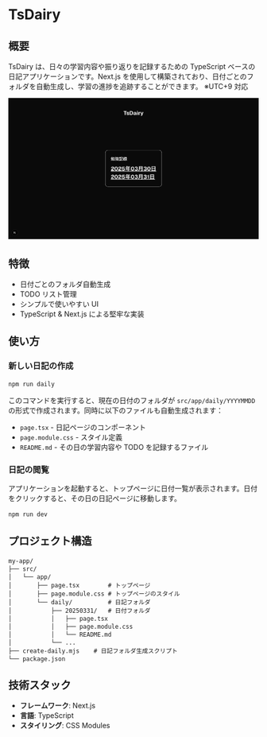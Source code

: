 # TsDairy

## 概要

TsDairy は、日々の学習内容や振り返りを記録するための TypeScript ベースの日記アプリケーションです。Next.js を使用して構築されており、日付ごとのフォルダを自動生成し、学習の進捗を追跡することができます。
※UTC+9 対応

![image](public/main.png)

## 特徴

- 日付ごとのフォルダ自動生成
- TODO リスト管理
- シンプルで使いやすい UI
- TypeScript & Next.js による堅牢な実装

## 使い方

### 新しい日記の作成

```bash
npm run daily
```

このコマンドを実行すると、現在の日付のフォルダが `src/app/daily/YYYYMMDD` の形式で作成されます。同時に以下のファイルも自動生成されます：

- `page.tsx` - 日記ページのコンポーネント
- `page.module.css` - スタイル定義
- `README.md` - その日の学習内容や TODO を記録するファイル

### 日記の閲覧

アプリケーションを起動すると、トップページに日付一覧が表示されます。日付をクリックすると、その日の日記ページに移動します。

```bash
npm run dev
```

## プロジェクト構造

```
my-app/
├── src/
│   └── app/
│       ├── page.tsx        # トップページ
│       ├── page.module.css # トップページのスタイル
│       └── daily/          # 日記フォルダ
│           ├── 20250331/   # 日付フォルダ
│           │   ├── page.tsx
│           │   ├── page.module.css
│           │   └── README.md
│           └── ...
├── create-daily.mjs    # 日記フォルダ生成スクリプト
└── package.json
```

## 技術スタック

- **フレームワーク**: Next.js
- **言語**: TypeScript
- **スタイリング**: CSS Modules

